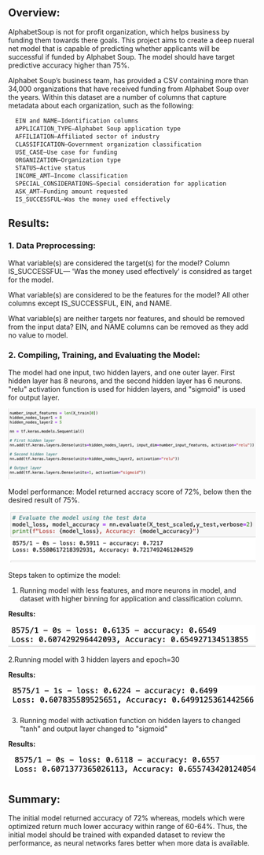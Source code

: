 ## Overview:
AlphabetSoup is not for profit organization, which helps business by funding them towards there goals. This project aims to create a deep nueral net model that is capable of predicting whether applicants will be successful if funded by Alphabet Soup. The model should have target predictive accuracy higher than 75%.

Alphabet Soup’s business team, has provided a CSV containing more than 34,000 organizations that have received funding from Alphabet Soup over the years. Within this dataset are a number of columns that capture metadata about each organization, such as the following:

      EIN and NAME—Identification columns
      APPLICATION_TYPE—Alphabet Soup application type
      AFFILIATION—Affiliated sector of industry
      CLASSIFICATION—Government organization classification
      USE_CASE—Use case for funding
      ORGANIZATION—Organization type
      STATUS—Active status
      INCOME_AMT—Income classification
      SPECIAL_CONSIDERATIONS—Special consideration for application
      ASK_AMT—Funding amount requested
      IS_SUCCESSFUL—Was the money used effectively

## Results:

### 1. Data Preprocessing:

What variable(s) are considered the target(s) for the model?
Column IS_SUCCESSFUL— 'Was the money used effectively' is considred as target for the model.

What variable(s) are considered to be the features for the model?
All other columns except IS_SUCCESSFUL, EIN, and NAME.

What variable(s) are neither targets nor features, and should be removed from the input data?
EIN, and NAME columns can be removed as they add no value to model.

### 2. Compiling, Training, and Evaluating the Model:

The model had one input, two hidden layers, and one outer layer. First hidden layer has 8 neurons, and the second hidden layer has 6 neurons. "relu" activation function is used for hidden layers, and "sigmoid" is used for output layer.

![](https://github.com/div1085/Neural_Network_Charity_Analysis/blob/abf46d25c4be43c81e224b432f8ba6da77965d03/Resources/nn_model.png)

Model performance: Model returned accracy score of 72%, below then the desired result of 75%.

![](https://github.com/div1085/Neural_Network_Charity_Analysis/blob/abf46d25c4be43c81e224b432f8ba6da77965d03/Resources/acc_score.png)

Steps taken to optimize the model:

1. Running model with less features, and more neurons in model, and dataset with higher binning for application and classification column.

**Results:**

![](https://github.com/div1085/Neural_Network_Charity_Analysis/blob/7292f60edad03e3957ed3f9e71c8ed43395b0cb7/Resources/md1.png)

2.Running model with 3 hidden layers and epoch=30

**Results:**

![](https://github.com/div1085/Neural_Network_Charity_Analysis/blob/7292f60edad03e3957ed3f9e71c8ed43395b0cb7/Resources/md2.png)

3. Running model with activation function on hidden layers to changed "tanh" and output layer changed to "sigmoid"

**Results:**

![](https://github.com/div1085/Neural_Network_Charity_Analysis/blob/7292f60edad03e3957ed3f9e71c8ed43395b0cb7/Resources/md3.png)

## Summary:

The initial model returned accuracy of 72% whereas, models which were optimized return much lower accuracy within range of 60-64%. Thus, the initial model should be trained with expanded dataset to review the performance, as neural networks fares better when more data is available.

